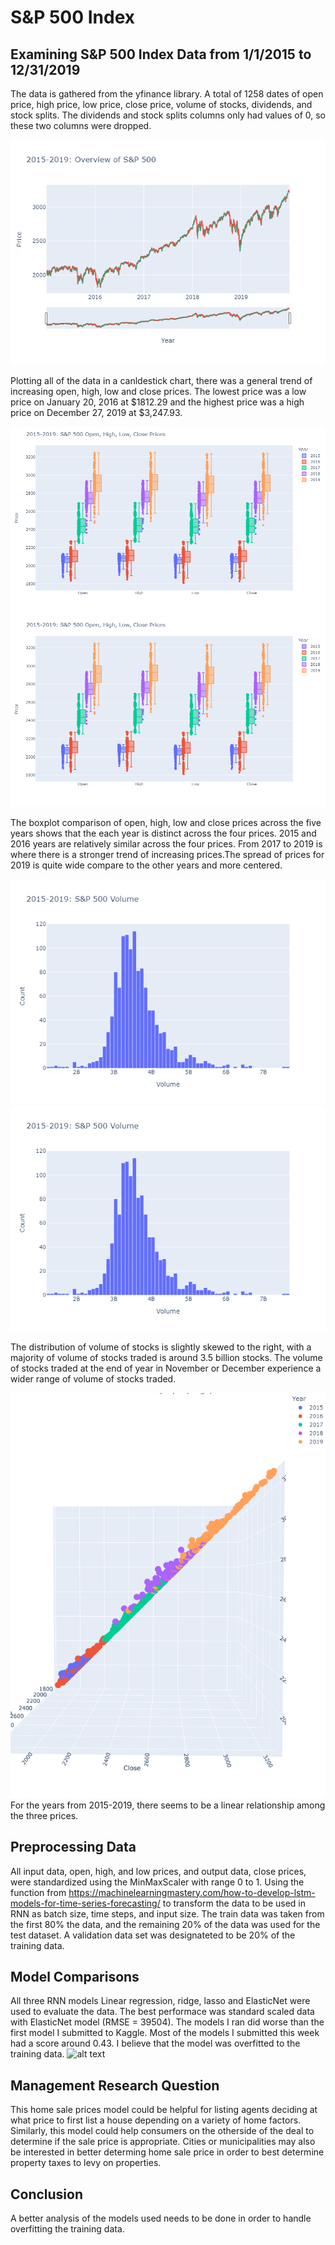 # S&P 500 Index

## Examining S&P 500 Index Data from 1/1/2015 to 12/31/2019
The data is gathered from the yfinance library. A total of 1258 dates of open price, high price, low price, close price, volume of stocks, dividends, and stock splits. The dividends and stock splits columns only had values of 0, so these two columns were dropped.

![Candlestick_s&p_500](https://github.com/oimartin/SP_500_index_RNN/blob/main/images/canldestick_allyears.png?raw=true)

Plotting all of the data in a canldestick chart, there was a general trend of increasing open, high, low and close prices. The lowest price was a low price on January 20, 2016 at $1812.29 and the highest price was a high price on December 27, 2019 at $3,247.93. 

![boxplot_s&p_500](https://github.com/oimartin/SP_500_index_RNN/blob/main/images/boxplot_years_openHighlowClose.png?raw=true)
![hist_open_price_by_year](https://github.com/oimartin/SP_500_index_RNN/blob/main/images/boxplot_years_openHighlowClose.png?raw=true)

The boxplot comparison of open, high, low and close prices across the five years shows that the each year is distinct across the four prices. 2015 and 2016 years are relatively similar across the four prices. From 2017 to 2019 is where there is a stronger trend of increasing prices.The spread of prices for 2019 is quite wide compare to the other years and more centered. 

![histograme_volume_sp500](https://github.com/oimartin/SP_500_index_RNN/blob/main/images/combined_volume.png?raw=true)
![scatterplot_volume_sp500](https://github.com/oimartin/SP_500_index_RNN/blob/main/images/combined_volume.png?raw=true)

The distribution of volume of stocks is slightly skewed to the right, with a majority of volume of stocks traded is around 3.5 billion stocks. The volume of stocks traded at the end of year in November or December experience a wider range of volume of stocks traded.

![open_close_high](https://github.com/oimartin/SP_500_index_RNN/blob/main/images/3d_view_open_high_close_all.png?raw=true)
For the years from 2015-2019, there seems to be a linear relationship among the three prices.

## Preprocessing Data
All input data, open, high, and low prices, and output data, close prices, were standardized using the MinMaxScaler with range 0 to 1. Using the function from https://machinelearningmastery.com/how-to-develop-lstm-models-for-time-series-forecasting/ to transform the data to be used in RNN as batch size, time steps, and input size. The train data was taken from the first 80% the data, and the remaining 20% of the data was used for the test dataset. A validation data set was designateted to be 20% of the training data.

## Model Comparisons
All three RNN models
Linear regression, ridge, lasso and ElasticNet were used to evaluate the data. The best performace was  standard scaled data with ElasticNet model (RMSE = 39504). The models I ran did worse than the first model I submitted to Kaggle. Most of the models I submitted this week had a score around 0.43. I believe that the model was overfitted to the training data.
![alt text](https://github.com/oimartin/Predicting_House_Prices/blob/main/predictions/recent_sub_1_23.png?raw=true)

## Management Research Question
This home sale prices model could be helpful for listing agents deciding at what price to first list a house depending on a variety of home factors. Similarly, this model could help consumers on the otherside of the deal to determine if the sale price is appropriate. Cities or municipalities may also be interested in better determing home sale price in order to best determine property taxes to levy on properties.

## Conclusion
A better analysis of the models used needs to be done in order to handle overfitting the training data.


